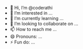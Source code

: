 - 👋 Hi, I’m @coderathi
- 👀 I’m interested in ...
- 🌱 I’m currently learning ...
- 💞️ I’m looking to collaborate on ...
- 📫 How to reach me ...
- 😄 Pronouns: ...
- ⚡ Fun do: ...

<!---
coderathi/coderathi is a ✨ special ✨ repository because its `README.md` (this file) appears on your GitHub profile.
You can click the Preview link to take a look at your changes.
--->
